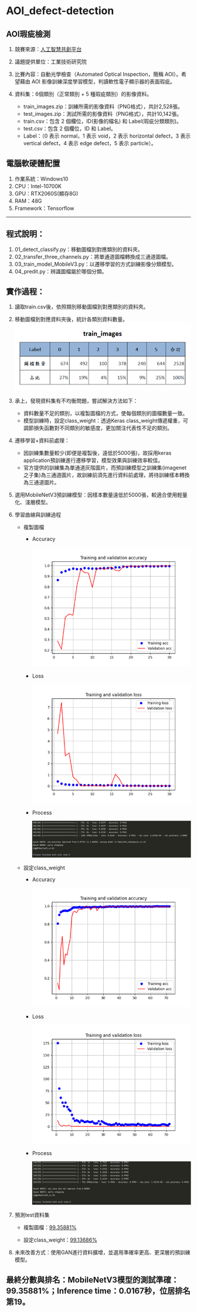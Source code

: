 # AOI_defect-detection

## AOI瑕疵檢測
1. 競賽來源：[人工智慧共創平台](https://aidea-web.tw/topic/285ef3be-44eb-43dd-85cc-f0388bf85ea4)

2. 議題提供單位：工業技術研究院

3. 比賽內容：自動光學檢查（Automated Optical Inspection，簡稱 AOI）。希望藉由 AOI 影像訓練深度學習模型，判讀軟性電子顯示器的表面瑕疵。

4. 資料集：6個類別（正常類別 + 5 種瑕疵類別）的影像資料。
   * train_images.zip：訓練所需的影像資料（PNG格式），共計2,528張。
   * test_images.zip：測試所需的影像資料（PNG格式），共計10,142張。
   * train.csv：包含 2 個欄位，ID(影像的檔名) 和 Label(瑕疵分類類別)。
   * test.csv：包含 2 個欄位，ID 和 Label。
   * Label：（0 表示 normal，1 表示 void，2 表示 horizontal defect，3 表示 vertical defect，4 表示 edge defect，5 表示 particle）。

## 電腦軟硬體配置
1. 作業系統：Windows10
2. CPU：Intel-10700K
3. GPU：RTX2060S(顯存8G)
4. RAM：48G
5. Framework：Tensorflow

---
## 程式說明：
1. 01_detect_classify.py：移動圖檔到對應類別的資料夾。
2. 02_transfer_three_channels.py：將單通道圖檔轉換成三通道圖檔。
3. 03_train_model_MobileV3.py：以遷移學習的方式訓練影像分類模型。
4. 04_predit.py：辨識圖檔屬於哪個分類。

## 實作過程：
1. 讀取train.csv後，依照類別移動圖檔到對應類別的資料夾。

2. 移動圖檔到對應資料夾後，統計各類別資料數量。
![](https://github.com/midnightla0710/AOI_defect-detection/blob/main/pictures/class%20and%20num.png)

3. 承上，發現資料集有不均衡問題，嘗試解決方法如下：
   * 資料數量不足的類別，以複製圖檔的方式，使每個類別的圖檔數量一致。
   * 模型訓練時，設定class_weight：透過Keras class_weight傳遞權重，可調節損失函數對不同類別的敏感度，更加關注代表性不足的類別。

4. 遷移學習+資料前處理：
   * 因訓練集數量較少(即便是複製後，遠低於5000張)，故採用keras application預訓練進行遷移學習，模型效果與訓練效率較佳。
   * 官方提供的訓練集為單通道灰階圖片，而預訓練模型之訓練集(imagenet之子集)為三通道圖片，故訓練前須先進行資料前處理，將待訓練樣本轉換為三通道圖片。

5. 選用MobileNetV3預訓練模型：因樣本數量遠低於5000張，較適合使用輕量化、淺層模型。

6. 學習曲線與訓練過程 
   * 複製圖檔
     * Accuracy
       
        ![](https://github.com/midnightla0710/AOI_defect-detection/blob/main/pictures/copy/acc.png)
     
     * Loss
       
        ![](https://github.com/midnightla0710/AOI_defect-detection/blob/main/pictures/copy/loss.png) 
     
     * Process
       
        ![](https://github.com/midnightla0710/AOI_defect-detection/blob/main/pictures/copy/trianing.jpg)

   * 設定class_weight  
     * Accuracy
       
        ![](https://github.com/midnightla0710/AOI_defect-detection/blob/main/pictures/class_weight/acc.png)
     
     * Loss
       
        ![](https://github.com/midnightla0710/AOI_defect-detection/blob/main/pictures/class_weight/loss.png) 
     
     * Process
       
        ![](https://github.com/midnightla0710/AOI_defect-detection/blob/main/pictures/class_weight/trianing.jpg)

7. 預測test資料集
   * 複製圖檔：[99.35881%](https://github.com/midnightla0710/AOI_defect-detection/blob/main/pictures/copy/rank.jpg)
  
   * 設定class_weight：[99.13686%](https://github.com/midnightla0710/AOI_defect-detection/blob/main/pictures/class_weight/rank.jpg)

8. 未來改善方式：使用GAN進行資料擴增，並選用準確率更高、更深層的預訓練模型。

## 最終分數與排名：MobileNetV3模型的測試準確：99.35881%；Inference time：0.0167秒，位居排名第19。
